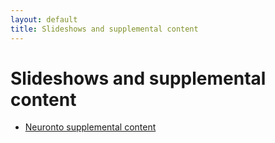 ```yaml
---
layout: default
title: Slideshows and supplemental content
---
```


# Slideshows and supplemental content

- <a href="{{ '/Neuronto/Neuronto.html' | relative_url }}">Neuronto supplemental content</a>
